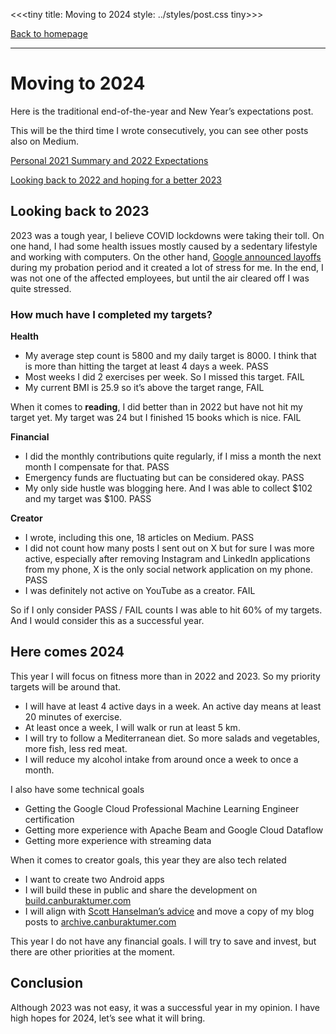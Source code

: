 <<<tiny
title: Moving to 2024
style: ../styles/post.css
tiny>>>

[Back to homepage](../index.html)

---

# Moving to 2024 

Here is the traditional end-of-the-year and New Year’s expectations post.

This will be the third time I wrote consecutively, you can see other posts also on Medium.

[Personal 2021 Summary and 2022 Expectations](https://medium.com/@canburaktumer/personal-2021-summary-and-2022-expectations-ce4b3808aee2)

[Looking back to 2022 and hoping for a better 2023](https://medium.com/@canburaktumer/looking-back-to-2022-and-hoping-for-a-better-2023-cae0079bda3c)


## Looking back to 2023
2023 was a tough year, I believe COVID lockdowns were taking their toll. On one hand, I had some health issues mostly caused by a sedentary lifestyle and working with computers. On the other hand, [Google announced layoffs](https://blog.google/inside-google/message-ceo/january-update/) during my probation period and it created a lot of stress for me. In the end, I was not one of the affected employees, but until the air cleared off I was quite stressed.

### How much have I completed my targets?
**Health**

- My average step count is 5800 and my daily target is 8000. I think that is more than hitting the target at least 4 days a week. PASS  
- Most weeks I did 2 exercises per week. So I missed this target. FAIL  
- My current BMI is 25.9 so it’s above the target range, FAIL  

When it comes to **reading**, I did better than in 2022 but have not hit my target yet. My target was 24 but I finished 15 books which is nice. FAIL

**Financial**

- I did the monthly contributions quite regularly, if I miss a month the next month I compensate for that. PASS  
- Emergency funds are fluctuating but can be considered okay. PASS  
- My only side hustle was blogging here. And I was able to collect $102 and my target was $100. PASS  

**Creator**

- I wrote, including this one, 18 articles on Medium. PASS  
- I did not count how many posts I sent out on X but for sure I was more active, especially after removing Instagram and LinkedIn applications from my phone, X is the only social network application on my phone. PASS  
- I was definitely not active on YouTube as a creator. FAIL  

So if I only consider PASS / FAIL counts I was able to hit 60% of my targets. And I would consider this as a successful year.

## Here comes 2024
This year I will focus on fitness more than in 2022 and 2023. So my priority targets will be around that.

- I will have at least 4 active days in a week. An active day means at least 20 minutes of exercise.  
- At least once a week, I will walk or run at least 5 km.  
- I will try to follow a Mediterranean diet. So more salads and vegetables, more fish, less red meat.  
- I will reduce my alcohol intake from around once a week to once a month.  

I also have some technical goals  

- Getting the Google Cloud Professional Machine Learning Engineer certification  
- Getting more experience with Apache Beam and Google Cloud Dataflow  
- Getting more experience with streaming data  

When it comes to creator goals, this year they are also tech related

- I want to create two Android apps  
- I will build these in public and share the development on [build.canburaktumer.com](http://build.canburaktumer.com)  
- I will align with [Scott Hanselman’s advice](https://www.hanselman.com/blog/your-words-are-wasted) and move a copy of my blog posts to [archive.canburaktumer.com](http://archive.canburaktumer.com)  

This year I do not have any financial goals. I will try to save and invest, but there are other priorities at the moment.

## Conclusion
Although 2023 was not easy, it was a successful year in my opinion. I have high hopes for 2024, let’s see what it will bring.